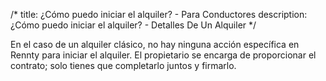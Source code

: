 /*title: ¿Cómo puedo iniciar el alquiler? - Para Conductoresdescription: ¿Cómo puedo iniciar el alquiler? - Detalles De Un Alquiler*/En el caso de un alquiler clásico, no hay ninguna acción específica en Rennty para iniciar el alquiler. El propietario se encarga de proporcionar el contrato; solo tienes que completarlo juntos y firmarlo.